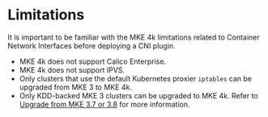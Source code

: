 # Limitations

It is important to be familiar with the MKE 4k limitations related to Container
Network Interfaces before deploying a CNI plugin.

- MKE 4k does not support Calico Enterprise.
- MKE 4k does not support IPVS.
- Only clusters that use the default Kubernetes proxier `iptables` can be
  upgraded from MKE 3 to MKE 4k.
- Only KDD-backed MKE 3 clusters can be upgraded to MKE 4k. Refer to [Upgrade
  from MKE 3.7 or 3.8](../../../upgrade-from-mke-3x) for more information.